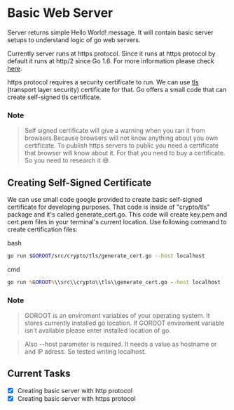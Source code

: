 # Basic Web Server
Server returns simple Hello World! message. It will contain basic server setups to understand logic of go web servers.

Currently server runs at https protocol. Since it runs at https protocol by default it runs at http/2 since Go 1.6.
For more information please check [here](https://golang.org/pkg/net/http/).

https protocol requires a security certificate to run. We can use [tls](https://en.wikipedia.org/wiki/Transport_Layer_Security) (transport layer security) certificate for that. Go offers a small code that can create self-signed tls certificate.

### Note
> Self signed certificate will give a warning when you ran it from browsers.Because browsers will not know anything about you own certificate. To publish https servers to public you need a certificate that browser will know about it. For that you need to buy a certificate. So you need to research it 😅.

## Creating Self-Signed Certificate
We can use small code google provided to create basic self-signed certificate for developing purposes. That code is inside of "crypto/tls" package and it's called generate_cert.go. This code will create key.pem and cert.pem files in your terminal's current location. Use following command to create certification files:

bash
```bash
go run $GOROOT/src/crypto/tls/generate_cert.go --host localhost
```

cmd
```bat
go run %GOROOT%\\src\\crypto\\tls\\generate_cert.go --host localhost
```

### Note
> GOROOT is an enviroment variables of your operating system. It stores currently installed go location. If GOROOT enviroment variable isn't available please enter installed location of go.

> Also --host parameter is required. It needs a value as hostname or and IP adress. So tested writing localhost. 

## Current Tasks
- [x] Creating basic server with http protocol
- [x] Creating basic server with https protocol
